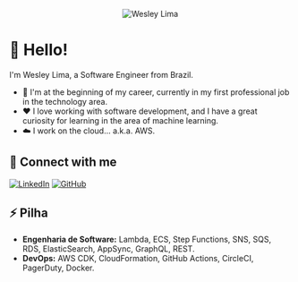 <p align="center">
  <img src="https://iili.io/33PL0zu.webp" alt="Wesley Lima">
</p>


# 👋 Hello!

I'm Wesley Lima, a Software Engineer from Brazil. 

* 🔭 I'm at the beginning of my career, currently in my first professional job in the technology area. 
* ❤️ I love working with software development, and I have a great curiosity for learning in the area of ​​machine learning.
* ☁️ I work on the cloud... a.k.a. AWS.

## 🔗 Connect with me
[![LinkedIn](https://img.shields.io/badge/linkedin-%230077B5.svg?style=for-the-badge&logo=linkedin&logoColor=white)](https://www.linkedin.com/in/wesley-lima-244405251/)
[![GitHub](https://img.shields.io/badge/github-%23121011.svg?style=for-the-badge&logo=github&logoColor=white)](https://github.com/R2DWess)

## ⚡ Pilha

* **Engenharia de Software:** Lambda, ECS, Step Functions, SNS, SQS, RDS, ElasticSearch, AppSync, GraphQL, REST.
* **DevOps:** AWS CDK, CloudFormation, GitHub Actions, CircleCI, PagerDuty, Docker.
